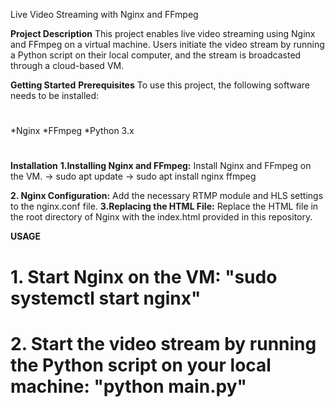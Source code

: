 Live Video Streaming with Nginx and FFmpeg

**Project Description**
This project enables live video streaming using Nginx and FFmpeg on a virtual machine. Users initiate the video stream by running a Python script on their local computer, and the stream is broadcasted through a cloud-based VM.

****Getting Started****
**Prerequisites**
To use this project, the following software needs to be installed:

#
*Nginx
*FFmpeg
*Python 3.x
#

**Installation**
**1.Installing Nginx and FFmpeg:** Install Nginx and FFmpeg on the VM.
-> sudo apt update
-> sudo apt install nginx ffmpeg

**2. Nginx Configuration:** Add the necessary RTMP module and HLS settings to the nginx.conf file.
**3.Replacing the HTML File:** Replace the HTML file in the root directory of Nginx with the index.html provided in this repository.

****USAGE****
# 1. Start Nginx on the VM: "sudo systemctl start nginx"
# 2. Start the video stream by running the Python script on your local machine: "python main.py"



